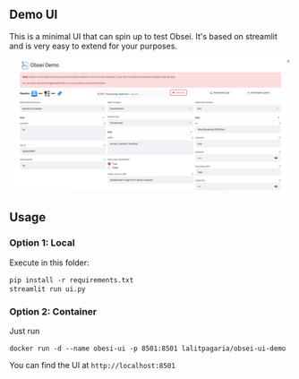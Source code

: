 ## Demo UI

This is a minimal UI that can spin up to test Obsei. It's based on streamlit and is very easy to extend for your purposes.

![Screenshot](https://raw.githubusercontent.com/obsei/obsei/master/images/obsei-ui-demo.png)

## Usage

### Option 1: Local
Execute in this folder:
```shell
pip install -r requirements.txt
streamlit run ui.py
```

### Option 2: Container

Just run
```
docker run -d --name obesi-ui -p 8501:8501 lalitpagaria/obsei-ui-demo
```
You can find the UI at `http://localhost:8501`
